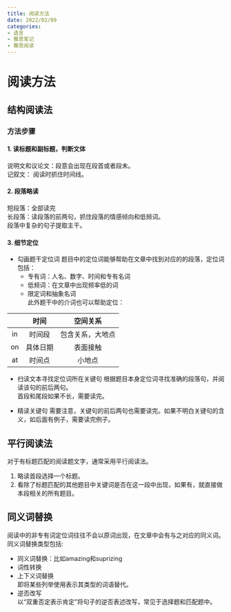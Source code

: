 ```yaml
---
title: 阅读方法
date: 2022/02/09
categories: 
- 语言
- 雅思笔记
- 雅思阅读
---
```

# 阅读方法
## 结构阅读法
### 方法步骤
#### 1. 读标题和副标题，判断文体
说明文和议论文：段意会出现在段首或者段末。  
记叙文： 阅读时抓住时间线。  
#### 2. 段落略读
短段落：全部读完  
长段落：读段落的前两句，抓住段落的情感倾向和低频词。  
段落中复杂的句子提取主干。  
#### 3. 细节定位
- 勾画题干定位词
题目中的定位词能够帮助在文章中找到对应的的段落，定位词包括：  
  - 专有词：人名、数字、时间和专有名词
  - 低频词：在文章中出现频率低的词
  - 限定词和抽象名词  
此外题干中的介词也可以帮助定位：  

| | 时间 | 空间关系 |
|:-:|:-:|:-:|
| in | 时间段 | 包含关系，大地点 |
| on | 具体日期 | 表面接触 |
| at | 时间点 | 小地点 |

- 扫读文本寻找定位词所在关键句
根据题目本身定位词寻找准确的段落句，并阅读该句的前后两句。  
首段和尾段如果不长，需要读完。  

- 精读关键句
需要注意，关键句的前后两句也需要读完。如果不明白关键句的含义，如后面有例子，需要读完例子。  


## 平行阅读法
对于有标题匹配的阅读题文字，通常采用平行阅读法。
1. 略读首段选择一个标题。  
2. 看除了标题匹配的其他题目中关键词是否在这一段中出现，如果有，就直接做本段相关的所有题目。  

## 同义词替换
阅读中的非专有词定位词往往不会以原词出现，在文章中会有与之对应的同义词。  
同义词替换类型包括:  
- 同义词替换：比如amazing和suprizing
- 词性转换
- 上下义词替换  
  即将某些列举使用表示其类型的词语替代。  
- 逆否改写  
  以“双重否定表示肯定”将句子的逆否表述改写，常见于选择题和匹配题中。  